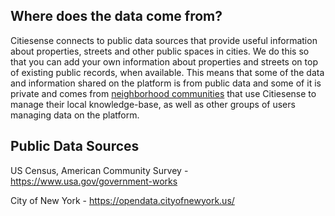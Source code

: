 
## Where does the data come from?
Citiesense connects to public data sources that provide useful information about properties, streets and other public spaces in cities. We do this so that you can add your own information about properties and streets on top of existing public records, when available. This means that some of the data and information shared on the platform is from public data and some of it is private and comes from [neighborhood communities](https://www.citiesense.com/docs/pages/08-Communities.md) that use Citiesense to manage their local knowledge-base, as well as other groups of users managing data on the platform. 

## Public Data Sources

US Census, American Community Survey - https://www.usa.gov/government-works

City of New York - https://opendata.cityofnewyork.us/
